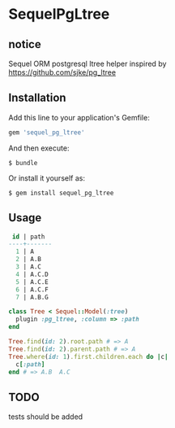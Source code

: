 # SequelPgLtree

## notice
Sequel ORM postgresql ltree helper inspired by https://github.com/sjke/pg_ltree

## Installation

Add this line to your application's Gemfile:

```ruby
gem 'sequel_pg_ltree'
```

And then execute:

    $ bundle

Or install it yourself as:

    $ gem install sequel_pg_ltree

## Usage

```sql
 id | path
----+-------
  1 | A
  2 | A.B
  3 | A.C
  4 | A.C.D
  5 | A.C.E
  6 | A.C.F
  7 | A.B.G
```

```ruby
class Tree < Sequel::Model(:tree)
  plugin :pg_ltree, :column => :path
end

Tree.find(id: 2).root.path # => A
Tree.find(id: 2).parent.path # => A
Tree.where(id: 1).first.children.each do |c|
  c[:path]
end # => A.B  A.C

```

## TODO
tests should be added